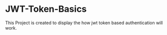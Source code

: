 # JWT-Token-Basics
This Project is created to display the how jwt token based authentication will work.
